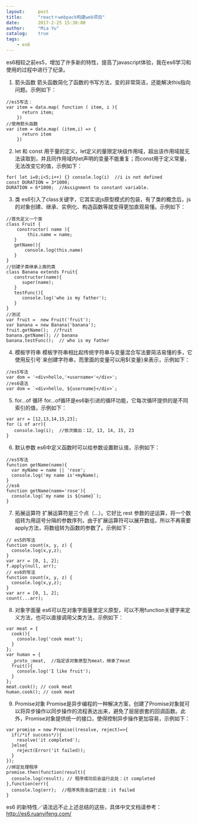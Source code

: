 ```yaml
---
layout:     post
title:      "react＋webpack构建web项目"
date:       2017-2-25 15:30:00
author:     "Mia Yu"
catalog: 	true
tags:
    - es6
---
```

es6相较之前es5，增加了许多新的特性，提高了javascript体验，我在es6学习和使用的过程中进行了纪录。
1. 箭头函数
    箭头函数简化了函数的书写方法，变的非常简洁，还能解决this指向问题。示例如下：
```
//es5写法：
var item = data.map( function ( item, i ){
      return item;
    })
//使用箭头函数
var item = data.map( (item,i) => {
      return item
    })
```
2. let 和 const
用于量的定义，let定义的量限定块级作用域，超出该作用域就无法读取到，并且同作用域内let声明的变量不能重复；而const用于定义常量，无法改变它的值，示例如下：
```
for( let i=0;i<5;i++) {} console.log(i)  //i is not defined 
const DURATION = 3*1000; 
DURATION = 6*1000;  //Assignment to constant variable.
```
3. 类
es6引入了class关键字，它其实说js原型模式的包装，有了类的概念后，js的对象创建、继承、实例化、构造函数等就变得更加直观易懂。示例如下：
```
//首先定义一个类
class Fruit {
    constructor( name ){
        this.name = name;
   }
   getName(){
       console.log(this.name)
   }
}
//创建子类继承上面的类
class Banana extends Fruit{
   constructor(name){
      super(name);
   }
   testFunc(){
      console.log('who is my father');
   }
}
//测试
var fruit =  new Fruit('fruit');
var banana = new Banana('banana');
fruit.getName();  //fruit
banana.getName(); // banana
banana.testFunc();  // who is my father
```
4. 模板字符串
模板字符串相比起传统字符串与变量混合写法要简洁易懂的多，它使用反引号`来创建字符串，而里面的变量可以用${变量}来表示，示例如下：
```
//es5写法
var dom = '<div>hello,'+username+'</div>';
//es6语法
var dom = `<div>hello, ${username}</div>`;
```
5. for...of 循环
for...of循环是es6新引进的循环功能，它每次循环提供的是不同索引的值，示例如下：
```
var arr = [12,13,14,15,23];
for (i of arr){
   console.log(i);  //依次输出：12, 13, 14, 15, 23
}
```
6. 默认参数
es6中定义函数时可以给参数设置默认值，示例如下：
```
//es5写法
function getName(name){
  var myName = name || 'rose';
  console.log('my name is'+myName);
}
//es6
function getName(name='rose'){
  console.log(`my name is ${name}`);
}
```
7. 拓展运算符
扩展运算符是三个点（...）。它好比 rest 参数的逆运算，将一个数组转为用逗号分隔的参数序列，由于扩展运算符可以展开数组，所以不再需要apply方法，将数组转为函数的参数了。示例如下：
```
// es5的写法
function count(x, y, z) {
  console.log(x,y,z);
}
var arr = [0, 1, 2];
f.apply(null, arr);
// es6的写法
function count(x, y, z) {
  console.log(x,y,z);
}
var arr = [0, 1, 2];
count(...arr);
```
8. 对象字面量
es6可以在对象字面量里定义原型，可以不用function关键字来定义方法，也可以直接调用父类方法，示例如下：
```
var meat = {
  cook(){
    console.log('cook meat');
  }
};
var human = {
  _proto_:meat,  //指定该对象原型为meat，继承了meat
  fruit(){
    console.log('I like fruit');
  }
};
meat.cook(); // cook meat
human.cook(); // cook meat
```
9. Promise对象
Promise是异步编程的一种解决方案，创建了Promise对象就可以将异步操作以同步操作的流程表达出来，避免了层层嵌套的回调函数。此外，Promise对象提供统一的接口，使得控制异步操作更加容易，示例如下：
```
var promise = new Promise((resolve, reject)=>{
  if(/*if success*/){
    resolve('it completed');
  }else{
    reject(Error('it failed));
  }
});
//绑定处理程序
promise.then(function(result){
  console.log(result); // 程序成功后会运行此处：it completed
},function(err){
  console.log(err);  //程序失败会运行此处：it failed
}
```
es6 的新特性／语法远不止上述总结的这些，具体中文文档请参考：http://es6.ruanyifeng.com/